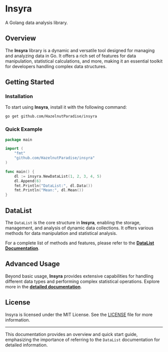 # Insyra

A Golang data analysis library.

## Overview

The **Insyra** library is a dynamic and versatile tool designed for managing and analyzing data in Go. It offers a rich set of features for data manipulation, statistical calculations, and more, making it an essential toolkit for developers handling complex data structures.

## Getting Started

### Installation

To start using **Insyra**, install it with the following command:

```sh
go get github.com/HazelnutParadise/insyra
```

### Quick Example

```go
package main

import (
    "fmt"
    "github.com/HazelnutParadise/insyra"
)

func main() {
    dl := insyra.NewDataList(1, 2, 3, 4, 5)
    dl.Append(6)
    fmt.Println("DataList:", dl.Data())
    fmt.Println("Mean:", dl.Mean())
}
```

## DataList

The `DataList` is the core structure in **Insyra**, enabling the storage, management, and analysis of dynamic data collections. It offers various methods for data manipulation and statistical analysis. 

For a complete list of methods and features, please refer to the **[DataList Documentation](https://github.com/HazelnutParadise/insyra/tree/main/Docs/DataList.md)**.

## Advanced Usage

Beyond basic usage, **Insyra** provides extensive capabilities for handling different data types and performing complex statistical operations. Explore more in the **[detailed documentation](https://github.com/HazelnutParadise/insyra/tree/main/Docs)**.

<!-- ## Contributing

Contributions are welcome! For more details, see the [contributing guidelines](https://github.com/HazelnutParadise/insyra/blob/main/CONTRIBUTING.md). -->

## License

Insyra is licensed under the MIT License. See the [LICENSE](https://github.com/HazelnutParadise/insyra/blob/main/LICENSE) file for more information.

---

This documentation provides an overview and quick start guide, emphasizing the importance of referring to the `DataList` documentation for detailed information.
